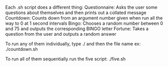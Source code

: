 Each .sh script does a different thing:
  Questionnaire: Asks the user some questions about themselves and then prints out a collated message
  Countdown: Counts down from an argument number given when run all the way to 0 at 1 second intervals
  Bingo: Chooses a random number between 0 and 75 and outputs the corresponding BINGO letter
  Fortune: Takes a question from the user and outputs a random answer

To run any of them individually, type ./ and then the file name
  ex: ./countdown.sh

To run all of them sequentially run the five script:
  ./five.sh

